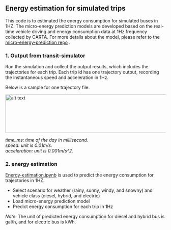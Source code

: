 ## Energy estimation for simulated trips
This code is to estimated the energy consumption for simulated buses in 1HZ. The micro-energy prediction models are developed based on the real-time vehicle driving and energy consumption data at 1Hz frequency collected by CARTA. For more details about the model, please refer to the [micro-energy-prediction repo](https://github.com/smarttransit-ai/micro-energy-prediction) .

### 1. Output from transit-simulator 

Run the simulation and collect the output results, which includes the trajectories for each trip. Each trip id has one trajectory output, recording the instantaneous speed and acceleration in 1Hz.

Below is a sample for one trajectory file.

<img src="https://github.com/smarttransit-ai/transit-simulator/blob/master/energy_estimation/traj_sample.png" alt="alt text" width="600" height="120">

*time_ms: time of the day in millisecond.*\
*speed: unit is 0.01m/s.*\
*acceleration: unit is 0.001m/s^2.*


### 2. energy estimation
[Energy-estimation.ipynb](https://github.com/smarttransit-ai/transit-simulator/blob/master/energy_estimation/Energy-estimation.ipynb) is used to predict the energy consumption for trajectories in 1HZ. 
* Select scenario for weather (rainy, sunny, windy, and snowny) and vehicle class (diesel, hybrid, and electric)
* Load micro-energy prediction model
* Predict energy consumption for each trip in 1Hz

*Note:* The unit of predicted energy consumption for diesel and hybrid bus is gal/h, and for electric bus is kWh.
